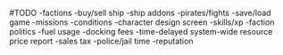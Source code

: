 #TODO
-factions
-buy/sell ship
-ship addons
-pirates/fights
-save/load game
-missions
-conditions
-character design screen
-skills/xp
-faction politics
-fuel usage
-docking fees
-time-delayed system-wide resource price report
-sales tax
-police/jail time
  -reputation
